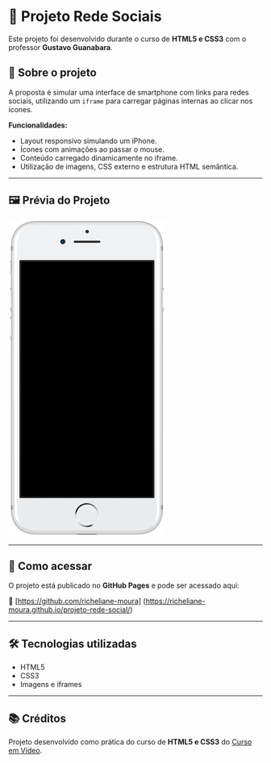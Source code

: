 # 📱 Projeto Rede Sociais 

Este projeto foi desenvolvido durante o curso de **HTML5 e CSS3** com o professor **Gustavo Guanabara**.

## 🔗 Sobre o projeto

A proposta é simular uma interface de smartphone com links para redes sociais, utilizando um `iframe` para carregar páginas internas ao clicar nos ícones.

**Funcionalidades:**
- Layout responsivo simulando um iPhone.
- Ícones com animações ao passar o mouse.
- Conteúdo carregado dinamicamente no iframe.
- Utilização de imagens, CSS externo e estrutura HTML semântica.

---

## 🖼️ Prévia do Projeto

![Preview do Projeto](imagens/frame-iphone.png)

---

## 🚀 Como acessar

O projeto está publicado no **GitHub Pages** e pode ser acessado aqui:

🔗 [https://github.com/richeliane-moura]
(https://richeliane-moura.github.io/projeto-rede-social/)

---

## 🛠️ Tecnologias utilizadas

- HTML5
- CSS3
- Imagens e iframes

---
## 📚 Créditos

Projeto desenvolvido como prática do curso de **HTML5 e CSS3** do [Curso em Vídeo](https://www.cursoemvideo.com/).
